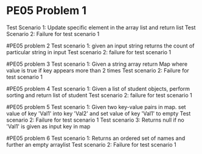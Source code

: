 
# PE05 Problem 1
Test Scenario 1: Update specific element in the array list and return list
Test Scenario 2: Failure for test scenario 1

#PE05 problem 2
Test scenario 1: given an input string returns the count of particular string in input
Test scenario 2: failure for test scenario 1


#PE05 problem 3
Test scenario 1: Given a string array return Map where value is true if key appears more than 2 times 
Test scenario 2: Failure for test scenario 1


#PE05 problem 4
Test scenario 1: Given a list of student objects, perform sorting and return list of student
Test scenario 2: failure for test scenario 1

#PE05 problem 5
Test scenario 1: Given two key-value pairs in map. set value of key 'Val1' into key 'Val2' and set value of key 'Val1' to empty
Test scenario 2: Failure for test scenario 1
Test scenario 3: Returns null if no 'Val1' is given as input key in map


#PE05 problem 6
Test scenario 1: Returns an ordered set of names and further an empty arraylist
Test scenario 2: Failure for test scenario 1
